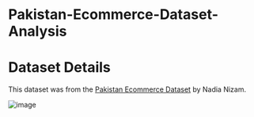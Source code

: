 # Pakistan-Ecommerce-Dataset-Analysis
# Dataset Details

This dataset was from the [Pakistan Ecommerce Dataset](https://www.kaggle.com/code/nadianizam/pakistan-ecommerce-data/input) by Nadia Nizam. 

![image](https://github.com/user-attachments/assets/46e7a10e-c4c9-4d78-befe-68ff17256b0b)

